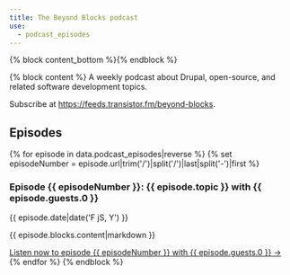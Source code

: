 ```yaml
---
title: The Beyond Blocks podcast
use:
  - podcast_episodes
---
```


{% block content_bottom %}{% endblock %}

{% block content %}
A weekly podcast about Drupal, open-source, and related software development topics.

Subscribe at <https://feeds.transistor.fm/beyond-blocks>.

## Episodes

{% for episode in data.podcast_episodes|reverse %}
  {% set episodeNumber = episode.url|trim('/')|split('/')|last|split('-')|first %}

  <h3>
    Episode {{ episodeNumber }}:
    {{ episode.topic }}
    with {{ episode.guests.0 }}
  </h3>

  
  <time datetime="{{ episode.date|date('Y-m-d') }}">{{ episode.date|date('F jS, Y') }}</time>

  {{ episode.blocks.content|markdown }}

  <a href="{{ episode.url|trim('/', 'right') }}">
    Listen now
    <span class="sr-only">to episode {{ episodeNumber }} with {{ episode.guests.0 }}</span>
    &rarr;
  </a>
{% endfor %}
{% endblock %}
